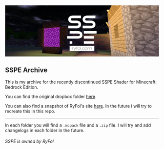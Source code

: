 ![SSPE Banner](https://raw.githubusercontent.com/lukeeey/SSPE-Archive/gh-pages/images/SSPEBanner.jpg)

## SSPE Archive

This is my archive for the recently discontinued SSPE Shader for Minecraft: Bedrock Edition.

You can find the original dropbox folder [here](https://www.dropbox.com/sh/djic3ceo7ea7rtq/AACshpLoPxVHbG4ODU2gY9lma?dl=0).

You can also find a snapshot of RyFol's site [here](http://web.archive.org/web/20180204120128/https://ryfol.weebly.com/). In the future i will try to recreate this in this repo.

------

In each folder you will find a `.mcpack` file and a `.zip` file. I will try and add changelogs in each folder in the future.

###### SSPE is owned by RyFol
